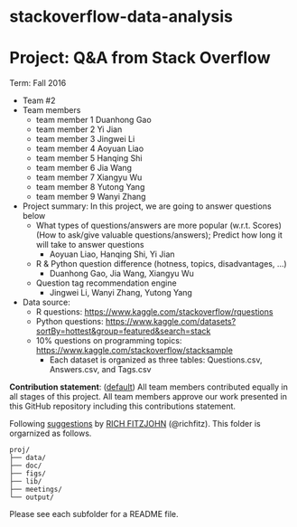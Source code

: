 # stackoverflow-data-analysis
# Project: Q&A from Stack Overflow  
    
Term: Fall 2016
    
+ Team #2
+ Team members
	+ team member 1 Duanhong Gao
	+ team member 2 Yi Jian
	+ team member 3 Jingwei Li 
	+ team member 4 Aoyuan Liao
	+ team member 5 Hanqing Shi 
	+ team member 6 Jia Wang
	+ team member 7 Xiangyu Wu
	+ team member 8 Yutong Yang 
	+ team member 9 Wanyi Zhang
+ Project summary: In this project, we are going to answer questions below  
    + What types of questions/answers are more popular (w.r.t. Scores) (How to ask/give valuable questions/answers); Predict how long it will take to answer questions  
        + Aoyuan Liao, Hanqing Shi, Yi Jian
    + R & Python question difference (hotness, topics, disadvantages, ...)
        + Duanhong Gao, Jia Wang, Xiangyu Wu
    + Question tag recommendation engine
        + Jingwei Li, Wanyi Zhang, Yutong Yang   
+ Data source:  
    + R questions: https://www.kaggle.com/stackoverflow/rquestions  
    + Python questions: https://www.kaggle.com/datasets?sortBy=hottest&group=featured&search=stack      
    + 10% questions on programming topics: https://www.kaggle.com/stackoverflow/stacksample    
        + Each dataset is organized as three tables: Questions.csv, Answers.csv, and Tags.csv   
    
**Contribution statement**: ([default](doc/a_note_on_contributions.md)) All team members contributed equally in all stages of this project. All team members approve our work presented in this GitHub repository including this contributions statement. 

Following [suggestions](http://nicercode.github.io/blog/2013-04-05-projects/) by [RICH FITZJOHN](http://nicercode.github.io/about/#Team) (@richfitz). This folder is orgarnized as follows.

```
proj/
├── data/
├── doc/
├── figs/
├── lib/
├── meetings/
└── output/
```

Please see each subfolder for a README file.
